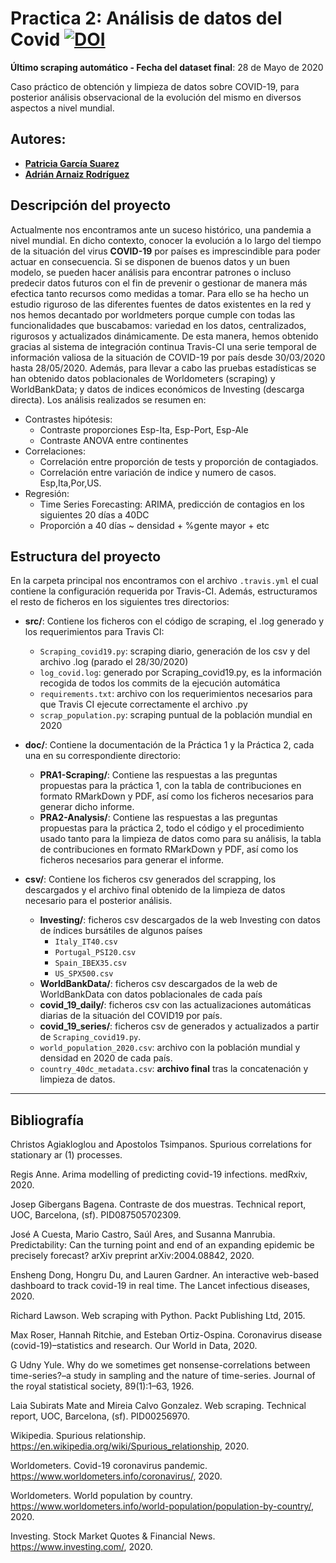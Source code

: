 # Practica 2: Análisis de datos del Covid  [![DOI](https://zenodo.org/badge/DOI/10.5281/zenodo.3748050.svg)](https://doi.org/10.5281/zenodo.3748050)

**Último scraping automático - Fecha del dataset final**: 28 de Mayo de 2020

Caso práctico de obtención y limpieza de datos sobre COVID-19, para posterior análisis observacional de la evolución del mismo en diversos aspectos a nivel mundial.

## Autores:
* [**Patricia García Suarez**](mailto:pgarcia054@uoc.edu)
* [**Adrián Arnaiz Rodríguez**](mailto:aarnaizr@uoc.edu) 

## Descripción del proyecto
Actualmente nos encontramos ante un suceso histórico, una pandemia a nivel mundial. En dicho contexto, conocer la evolución a lo largo del tiempo de la situación del virus **COVID-19** por países es imprescindible para poder actuar en consecuencia. Si se disponen de buenos datos y un buen modelo, se pueden hacer análisis para encontrar patrones o incluso predecir datos futuros con el fin de prevenir o gestionar de manera más efectica tanto recursos como medidas a tomar. Para ello se ha hecho un estudio riguroso de las diferentes fuentes de datos existentes en la red y nos hemos decantado por worldmeters porque cumple con todas las funcionalidades que buscabamos: variedad en los datos, centralizados, rigurosos y actualizados dinámicamente. De esta manera, hemos obtenido gracias al sistema de integración continua Travis-CI una serie temporal de información valiosa de la situación de COVID-19 por país desde 30/03/2020 hasta 28/05/2020. Además, para llevar a cabo las pruebas estadísticas se han obtenido datos poblacionales de Worldometers (scraping) y WorldBankData; y datos de indices económicos de Investing (descarga directa). Los análisis realizados se resumen en:

* Contrastes hipótesis:
  * Contraste proporciones Esp-Ita, Esp-Port, Esp-Ale
  * Contraste ANOVA entre continentes
* Correlaciones:
  * Correlación entre proporción de tests y proporción de contagiados.
  * Correlación entre variación de indice y numero de casos. Esp,Ita,Por,US.
* Regresión:
  * Time Series Forecasting: ARIMA, predicción de contagios en los siguientes 20 días a 40DC
  * Proporción a 40 días ~ densidad + %gente mayor  + etc

## Estructura del proyecto
En la carpeta principal nos encontramos con el archivo `.travis.yml` el cual contiene la configuración requerida por Travis-CI. Además, estructuramos el resto de ficheros en los siguientes tres directorios:  

* **src/**: Contiene los ficheros con el código de scraping, el .log generado y los requerimientos para Travis CI:
    * `Scraping_covid19.py`: scraping diario, generación de los csv y del archivo .log (parado el 28/30/2020)
    * `log_covid.log`: generado por Scraping_covid19.py, es la información recogida de todos los commits de la ejecución automática
    * `requirements.txt`: archivo con los requerimientos necesarios para que Travis CI ejecute correctamente el archivo .py
    * `scrap_population.py`: scraping puntual de la población mundial en 2020
    
* **doc/**: Contiene la documentación de la Práctica 1 y la Práctica 2, cada una en su correspondiente directorio:
   * **PRA1-Scraping/**: Contiene las respuestas a las preguntas propuestas para la práctica 1, con la tabla de contribuciones en formato RMarkDown y PDF, así como los ficheros necesarios para generar dicho informe.  
   * **PRA2-Analysis/**: Contiene las respuestas a las preguntas propuestas para la práctica 2, todo el código y el procedimiento usado tanto para la limpieza de datos como para su análisis, la tabla de contribuciones en formato RMarkDown y PDF, así como los ficheros necesarios para generar el informe.

* **csv/**: Contiene los ficheros csv generados del scrapping, los descargados y el archivo final obtenido de la limpieza de datos necesario para el posterior análisis.
    * **Investing/**: ficheros csv descargados de la web Investing con datos de índices bursátiles de algunos países
        * `Italy_IT40.csv`
        * `Portugal_PSI20.csv`
        * `Spain_IBEX35.csv`
        * `US_SPX500.csv`
    * **WorldBankData/**: ficheros csv descargados de la web de WorldBankData con datos poblacionales de cada país
    * **covid_19_daily/**: ficheros csv con las actualizaciones automáticas diarias de la situación del COVID19 por país.
    * **covid_19_series/**: ficheros csv de generados y actualizados a partir de `Scraping_covid19.py`.
    * `world_population_2020.csv`: archivo con la población mundial y densidad en 2020 de cada país.
    * `country_40dc_metadata.csv`: **archivo final** tras la concatenación y limpieza de datos.

*************
## Bibliografía 

Christos Agiakloglou and Apostolos Tsimpanos. Spurious correlations for stationary ar (1) processes.

Regis Anne. Arima modelling of predicting covid-19 infections. medRxiv, 2020.

Josep Gibergans Bagena. Contraste de dos muestras. Technical report, UOC, Barcelona, (sf). PID087505702309.

José A Cuesta, Mario Castro, Saúl Ares, and Susanna Manrubia. Predictability: Can the turning point and end of an expanding epidemic be precisely forecast? arXiv preprint arXiv:2004.08842, 2020.

Ensheng Dong, Hongru Du, and Lauren Gardner. An interactive web-based dashboard to track covid-19 in real time. The Lancet infectious diseases, 2020.

Richard Lawson. Web scraping with Python. Packt Publishing Ltd, 2015.

Max Roser, Hannah Ritchie, and Esteban Ortiz-Ospina. Coronavirus disease (covid-19)–statistics and research. Our World in Data, 2020.

G Udny Yule. Why do we sometimes get nonsense-correlations between time-series?–a study in sampling and the nature of time-series. Journal of the royal statistical society, 89(1):1–63, 1926.

Laia Subirats Mate and Mireia Calvo Gonzalez. Web scraping. Technical report, UOC, Barcelona, (sf). PID00256970.

Wikipedia. Spurious relationship. https://en.wikipedia.org/wiki/Spurious_relationship, 2020.

Worldometers. Covid-19 coronavirus pandemic. https://www.worldometers.info/coronavirus/, 2020.

Worldometers. World population by country. https://www.worldometers.info/world-population/population-by-country/, 2020.

Investing. Stock Market Quotes & Financial News. https://www.investing.com/, 2020.

